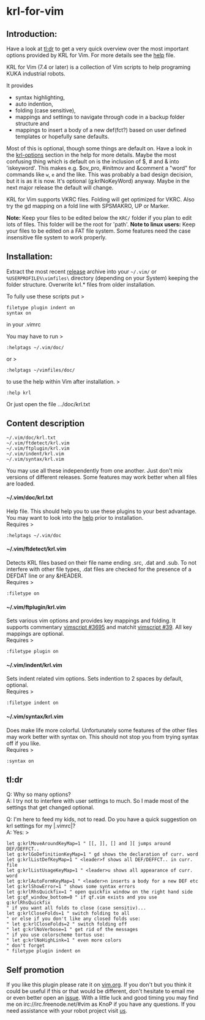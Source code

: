 # krl-for-vim

## Introduction:

Have a look at [tl:dr][2] to get a very quick overview over the most 
important options provided by KRL for Vim. For more details see the [help][3]
file.

KRL for Vim (7.4 or later) is a collection of Vim scripts to help programing
KUKA industrial robots. 

It provides

* syntax highlighting, 
* auto indention,
* folding (case sensitive), 
* mappings and settings to navigate through code in a backup folder structure
  and 
* mappings to insert a body of a new def(fct?) based on user defined templates
  or hopefully sane defaults. 

Most of this is optional, though some things are default on. Have a look in
the [krl-options][6] section in the help for more details.
Maybe the most confusing thing which is default on is the inclusion of $, #
and & into 'iskeyword'. This makes e.g. $ov\_pro, #initmov and &comment a
"word" for commands like `w`, `e` and the like. This was probably a bad design
decision, but it is as it is now. It's optional (g:krlNoKeyWord) anyway. Maybe 
in the next major release the default will change.

KRL for Vim supports VKRC files. Folding will get optimized for VKRC. Also try
the gd mapping on a fold line with SPSMAKRO, UP or Marker.

**Note:** Keep your files to be edited below the `KRC/` folder if you plan to edit
lots of files. This folder will be the root for 'path'.
**Note to linux users:** Keep your files to be edited on a FAT file system. Some
features need the case insensitive file system to work properly.

## Installation:

Extract the most recent [release][1] archive into your `~/.vim/` or
`%USERPROFILE%\vimfiles\` directory (depending on your System) keeping the
folder structure. Overwrite krl.\* files from older installation. 

To fully use these scripts put >

    filetype plugin indent on
    syntax on

in your .vimrc

You may have to run >

    :helptags ~/.vim/doc/

or >

    :helptags ~/vimfiles/doc/

to use the help within Vim after installation. >

    :help krl

Or just open the file .../doc/krl.txt

## Content description

    ~/.vim/doc/krl.txt
    ~/.vim/ftdetect/krl.vim
    ~/.vim/ftplugin/krl.vim
    ~/.vim/indent/krl.vim
    ~/.vim/syntax/krl.vim

You may use all these independently from one another. Just don't mix versions
of different releases. Some features may work better when all files are loaded.

#### ~/.vim/doc/krl.txt
Help file. This should help you to use these plugins to your best advantage.
You may want to look into the [help][3] prior to installation.  
Requires >

    :helptags ~/.vim/doc
  
  
#### ~/.vim/ftdetect/krl.vim
Detects KRL files based on their file name ending .src, .dat and .sub. To not
interfere with other file types, .dat files are checked for the presence of a
DEFDAT line or any &HEADER.  
Requires >

    :filetype on
  
  
#### ~/.vim/ftplugin/krl.vim
Sets various vim options and provides key mappings and folding. It supports
commentary [vimscript #3695][7] and matchit [vimscript #39][8]. All key
mappings are optional.  
Requires >

    :filetype plugin on
  
  
#### ~/.vim/indent/krl.vim
Sets indent related vim options. Sets indention to 2 spaces by default,
optional.  
Requires >

    :filetype indent on
  
  
#### ~/.vim/syntax/krl.vim
Does make life more colorful. Unfortunately some features of the other files
may work better with syntax on. This should not stop you from trying syntax
off if you like.  
Requires >

    :syntax on
  
  
## tl:dr

Q: Why so many options?  
A: I try not to interfere with user settings to much. So I made most of the
   settings that get changed optional.

Q: I'm here to feed my kids, not to read. Do you have a quick suggestion on
   krl settings for my |.vimrc|?  
A: Yes: >

    let g:krlMoveAroundKeyMap=1 " [[, ]], [] and ][ jumps around DEF/DEFFCT..
    let g:krlGoDefinitionKeyMap=1 " gd shows the declaration of curr. word
    let g:krlListDefKeyMap=1 " <leader>f shows all DEF/DEFFCT.. in curr. file
    let g:krlListUsageKeyMap=1 " <leader>u shows all appearance of curr. word
    let g:krlAutoFormKeyMap=1 " <leader>n inserts a body for a new DEF etc
    let g:krlShowError=1 " shows some syntax errors
    let g:krlRhsQuickfix=1 " open quickfix window on the right hand side
    let g:qf_window_bottom=0 " if qf.vim exists and you use g:krlRhsQuickfix
    " if you want all folds to close (case sensitiv)...
    let g:krlCloseFolds=1 " switch folding to all
    " or else if you don't like any closed folds use:
    " let g:krlCloseFolds=2 " switch folding off
    " let g:krlNoVerbose=1 " get rid of the messages
    " if you use colorscheme tortus use:
    " let g:krlNoHighLink=1 " even more colors 
    " don't forget
    " filetype plugin indent on

## Self promotion

If you like this plugin please rate it on [vim.org][4]. If you don't but you
think it could be useful if this or that would be different, don't hesitate to
email me or even better open an [issue][5]. With a little luck and good
timing you may find me on irc://irc.freenode.net/#vim as KnoP if you have any
questions.
If you need assistance with your robot project visit [us][9].

[1]: https://github.com/KnoP-01/krl-for-vim/releases/latest
[2]: https://github.com/KnoP-01/krl-for-vim#tldr
[3]: https://github.com/KnoP-01/krl-for-vim/blob/master/doc/krl.txt#L154
[6]: https://github.com/KnoP-01/krl-for-vim/blob/master/doc/krl.txt#L174
[4]: https://vim.sourceforge.io/scripts/script.php?script_id=5344
[5]: https://github.com/KnoP-01/krl-for-vim/issues
[7]: https://vim.sourceforge.io/scripts/script.php?script_id=3695
[8]: https://vim.sourceforge.io/scripts/script.php?script_id=39
[9]: http://www.graeff.de
